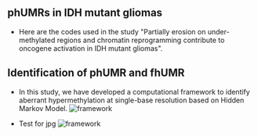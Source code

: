 ## phUMRs in IDH mutant gliomas
* Here are the codes used in the study "Partially erosion on under-methylated regions and chromatin reprogramming contribute to oncogene activation in IDH mutant gliomas".

## Identification of phUMR and fhUMR
* In this study, we have developed a computational framework to identify aberrant hypermethylation at single-base resolution based on Hidden Markov Model.
![framework](https://github.com/wangxinyush/IDH_phUMR/blob/master/imgs/framework.svg "foo")

* Test for jpg
![framework](https://github.com/wangxinyush/IDH_phUMR/blob/master/imgs/framework.jpg "foo")

